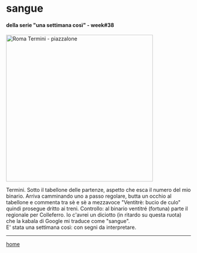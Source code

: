# sangue 

#### della serie "una settimana così" - week#38  
<img src="https://drive.google.com/uc?id=1YjlUAvJtz2pQcFW37Xz8TCg5jMiEZ_Q5" alt="Roma Termini - piazzalone" width="400">   
<!--- /interarete087.png  --->  

Termini. Sotto il tabellone delle partenze, aspetto che esca il numero del mio binario. Arriva camminando uno a passo regolare, butta un occhio al tabellone e commenta tra sè e sè a mezzavoce "Ventitrè: bucio de culo" quindi prosegue dritto ai treni. Controllo: al binario ventitré (fortuna) parte il regionale per Colleferro. Io c'avrei un diciotto (in ritardo su questa ruota) che la kabala di Google mi traduce come "sangue".  
E' stata una settimana così: con segni da interpretare.   

---  
[home](/interarete.md) 

